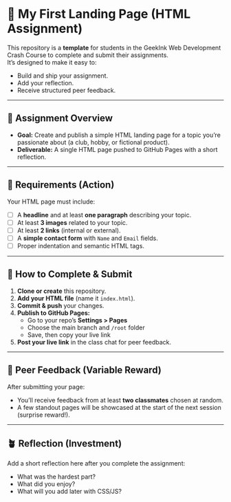 # 📄 My First Landing Page (HTML Assignment)

This repository is a **template** for students in the GeekInk Web Development Crash Course to complete and submit their assignments.  
It’s designed to make it easy to:
- Build and ship your assignment.
- Add your reflection.
- Receive structured peer feedback.

---

## 📝 Assignment Overview

- **Goal:** Create and publish a simple HTML landing page for a topic you’re passionate about (a club, hobby, or fictional product).
- **Deliverable:** A single HTML page pushed to GitHub Pages with a short reflection.

---

## 📌 Requirements (Action)

Your HTML page must include:

- [ ] A **headline** and at least **one paragraph** describing your topic.  
- [ ] At least **3 images** related to your topic.  
- [ ] At least **2 links** (internal or external).  
- [ ] A **simple contact form** with `Name` and `Email` fields.  
- [ ] Proper indentation and semantic HTML tags.

---

## 🚀 How to Complete & Submit

1. **Clone or create** this repository.
2. **Add your HTML file** (name it `index.html`).
3. **Commit & push** your changes.
4. **Publish to GitHub Pages:**
   - Go to your repo’s **Settings > Pages**
   - Choose the main branch and `/root` folder
   - Save, then copy your live link
5. **Post your live link** in the class chat for peer feedback.

---

## 🎁 Peer Feedback (Variable Reward)

After submitting your page:

- You’ll receive feedback from at least **two classmates** chosen at random.
- A few standout pages will be showcased at the start of the next session (surprise reward!).

---

## 🪴 Reflection (Investment)

Add a short reflection here after you complete the assignment:

- What was the hardest part?
- What did you enjoy?
- What will you add later with CSS/JS?

